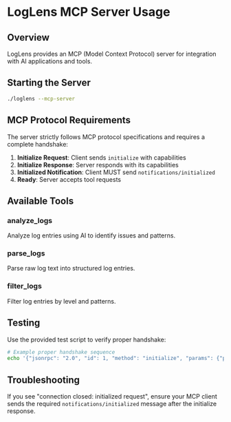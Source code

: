 # LogLens MCP Server Usage

## Overview
LogLens provides an MCP (Model Context Protocol) server for integration with AI applications and tools.

## Starting the Server
```bash
./loglens --mcp-server
```

## MCP Protocol Requirements
The server strictly follows MCP protocol specifications and requires a complete handshake:

1. **Initialize Request**: Client sends `initialize` with capabilities
2. **Initialize Response**: Server responds with its capabilities
3. **Initialized Notification**: Client MUST send `notifications/initialized`
4. **Ready**: Server accepts tool requests

## Available Tools

### analyze_logs
Analyze log entries using AI to identify issues and patterns.

### parse_logs
Parse raw log text into structured log entries.

### filter_logs
Filter log entries by level and patterns.

## Testing
Use the provided test script to verify proper handshake:
```bash
# Example proper handshake sequence
echo '{"jsonrpc": "2.0", "id": 1, "method": "initialize", "params": {"protocolVersion": "2024-11-05", "capabilities": {}, "clientInfo": {"name": "test", "version": "1.0"}}}' | ./loglens --mcp-server
```

## Troubleshooting
If you see "connection closed: initialized request", ensure your MCP client sends the required `notifications/initialized` message after the initialize response.